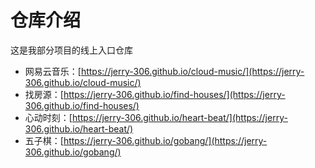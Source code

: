 # 仓库介绍

这是我部分项目的线上入口仓库

+ 网易云音乐：[https://jerry-306.github.io/cloud-music/](https://jerry-306.github.io/cloud-music/)
+ 找房源：[https://jerry-306.github.io/find-houses/](https://jerry-306.github.io/find-houses/)
+ 心动时刻：[https://jerry-306.github.io/heart-beat/](https://jerry-306.github.io/heart-beat/)
+ 五子棋：[https://jerry-306.github.io/gobang/](https://jerry-306.github.io/gobang/)
